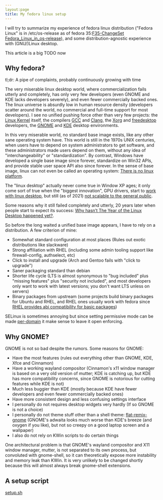 ```yaml
---
layout:page
title: My fedora linux setup
---
```

I will try to summarize my experience of fedora linux distribution ("Fedora Linux" is in /etc/os-release as of fedora 35:[F35-ChangeSet](https://fedoraproject.org/wiki/Releases/35/ChangeSet) [Fedora_Linux_in_os-release](https://fedoraproject.org/wiki/Changes/Fedora_Linux_in_os-release)), and some distribution-agnostic experience with (GNU/)Linux desktop.

This article is a big TODO now

## Why fedora?
tl;dr: A pipe of complaints, probably continuously growing with time

The very miserable linux desktop world, where commercialization fails utterly and completely, has only very few developers (even GNOME and KDE lacks developers severely), and even fewer commercially backed ones. The linux universe is absurdly low in human resource density (developers scatter around the world, no commercial and full-time support for most developers). I see no unified pushing force other than very few projects: the [Linux Kernel](https://www.kernel.org/) itself, the compilers [GCC](https://www.kernel.org/) and [Clang](https://clang.llvm.org/), the [Xorg](https://www.x.org) and [freedesktop](https://www.freedesktop.org/) developers, the [GNOME](http://gnome.org/) and [KDE](https://kde.org/) desktop environments. 

In this very miserable world, no standard base image exists, like any other sane operating system have. This world is still in the 1970s UNIX centuries, when users have to depend on system administrators to get software, and these administrators made users depend on them, without any idea of "interchangeability" or "standardization". By contrast, Windows have developed a single base image since forever, standardize on Win32 APIs, and provide stable user space API also since forever. In the sense of base image, linux can not even be called an operating system: [There is no linux platform](https://blogs.gnome.org/tbernard/2019/12/04/there-is-no-linux-platform-1/).

The "linux desktop" actually never come true in Window XP ages; it only come sort of true when the "biggest innovation", GPU drivers, start to [work with linux desktop](https://www.techrepublic.com/article/fedora-at-15-why-matthew-miller-sees-a-bright-future-for-the-linux-distribution/), but still (as of 2021) [not scalable to the general public](https://itvision.altervista.org/why.linux.is.not.ready.for.the.desktop.current.html). 

Some reasons why it still failed completely and utterly, 20 years later when people start to expect its success: [Why hasn’t The Year of the Linux Desktop happened yet?](https://blogs.gnome.org/uraeus/2017/12/19/why-hasnt-the-year-of-the-linux-desktop-happened-yet/).

So before the long waited a unified base image appears, I have to rely on a distribution.
A few criterion of mine:
* Somewhat standard configuration at most places (Rules out exotic distributions like slackware)
* Strong affiliation with RHEL (including some admin tooling support like firewall-config, authselect, etc)
* Click to install and upgrade (Arch and Gentoo fails with "click to upgrade")
* Saner packaging standard than debian
* Shorter life cycle (LTS is almost synonymous to "bug included" plus "missing features" plus "security not included", and most developers only want to work with latest versions; you don't want LTS unless on servers)
* Binary packages from upstream (some projects build binary packages for Ubuntu and RHEL, and RHEL ones usually work with fedora since [RHEL provides abi compatibility for basic packages](https://access.redhat.com/articles/rhel8-abi-compatibility))

SELinux is sometimes annoying but since setting permissive mode can be made [per-domain](https://wiki.centos.org/HowTos/SELinux#Gathering_Audit_Logs_In_Permissive_Mode) it make sense to leave it open enforcing.

## Why GNOME?
GNOME is not so bad despite the rumors. Some reasons for GNOME:
* Have the most features (rules out everything other than GNOME, KDE, Xfce and Cinnamon)
* Have a working wayland compositor (Cinnamon's x11 window manager is based on a very old version of mutter; KDE is catching up, but KDE has more compatibility concerns, since GNOME is notorious for cutting features while KDE is not)
* Much less buggier than KDE (mostly because KDE have fewer developers and even fewer commercially backed ones)
* Have more consistent design and less confusing settings interface
* I personally do not requires desktop widgets very hardly (If so GNOME is not a choice)
* I personally do not theme stuff other than a shell theme: [flat-remix-gnome](https://github.com/daniruiz/flat-remix-gnome) (GNOME's adwaita looks much worse than KDE's breeze (and oxygen if you like), but not so creepy on a good laptop screen and a wallpaper)
* I also do not rely on KWin scripts to do certain things

One architectural problem is that GNOME's wayland compositor and X11 window manager, mutter, is not separated to its own process, but convoluted with gnome-shell, so it can theoretically expose more instability and memory leak than KWin. It is very unlikely to be changed shortly because this will almost always break gnome-shell extensions.

## A setup script
[setup.sh](setup.sh)

